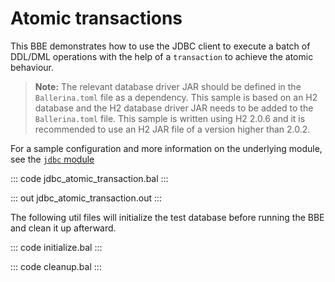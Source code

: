 # Atomic transactions

This BBE demonstrates how to use the JDBC client to execute a batch of DDL/DML operations with the help of a `transaction` to achieve the atomic behaviour.

>**Note:** The relevant database driver JAR should be defined in the `Ballerina.toml` file as a dependency. This sample is based on an H2 database and the H2 database driver JAR needs to be added to the `Ballerina.toml` file. This sample is written using H2 2.0.6 and it is recommended to use an H2 JAR file of a version higher than 2.0.2.

For a sample configuration and more information on the underlying module, see the [`jdbc` module](https://lib.ballerina.io/ballerinax/java.jdbc/latest/) 

::: code jdbc_atomic_transaction.bal :::

::: out jdbc_atomic_transaction.out :::

The following util files will initialize the test database before running the BBE and clean it up afterward.

::: code initialize.bal :::

::: code cleanup.bal :::

